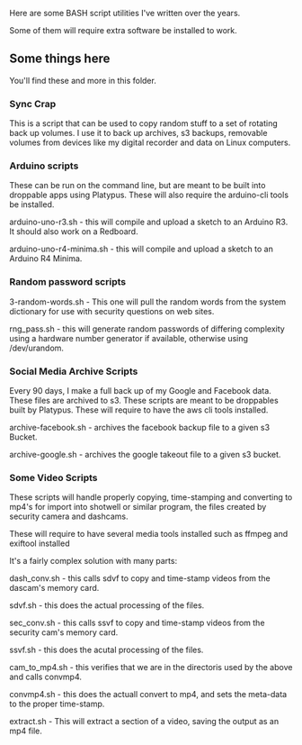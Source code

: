 
Here are some BASH script utilities I've written over the years.

Some of them will require extra software be installed to work.

## Some things here 

You'll find these and more in this folder.

### Sync Crap
This is a script that can be used to copy random stuff to a set of rotating back up volumes. I use it to back up archives, s3 backups, removable volumes from devices like my digital recorder and data on Linux computers. 

### Arduino scripts
These can be run on the command line, but are meant to be built into droppable apps using Platypus.
These will also require the arduino-cli tools be installed.

arduino-uno-r3.sh - this will compile and upload a sketch to an Arduino R3. It should also work on a Redboard.

arduino-uno-r4-minima.sh - this will compile and upload a sketch to an Arduino R4 Minima.

### Random password scripts
3-random-words.sh - This one will pull the random words from the system dictionary for use with security questions on web sites.

rng_pass.sh - this will generate random passwords of differing complexity using a hardware number generator if available, otherwise using /dev/urandom.

### Social Media Archive Scripts
Every 90 days, I make a full back up of my Google and Facebook data.  These files are archived to s3. These scripts are meant to be droppables built by Platypus.
These will require to have the aws cli tools installed.

archive-facebook.sh - archives the facebook backup file to a given s3 Bucket.

archive-google.sh - archives the google takeout file to a given s3 bucket.

### Some Video Scripts
These scripts will handle properly copying, time-stamping and converting to mp4's for import into shotwell or similar program, the files created by
security camera and dashcams.

These will require to have several media tools installed such as ffmpeg and exiftool installed

It's a fairly complex solution with many parts:

dash_conv.sh - this calls sdvf to copy and time-stamp videos from the dascam's memory card.

sdvf.sh - this does the actual processing of the files.

sec_conv.sh - this calls ssvf to copy and time-stamp videos from the security cam's memory card.

ssvf.sh - this does the acutal processing of the files.

cam_to_mp4.sh - this verifies that we are in the directoris used by the above and calls convmp4.

convmp4.sh - this does the actuall convert to mp4, and sets the meta-data to the proper time-stamp.

extract.sh - This will extract a section of a video, saving the output as an mp4 file.

